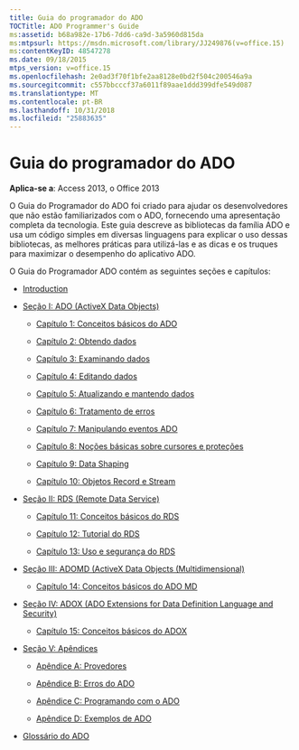 ```yaml
---
title: Guia do programador do ADO
TOCTitle: ADO Programmer's Guide
ms:assetid: b68a982e-17b6-7dd6-ca9d-3a5960d815da
ms:mtpsurl: https://msdn.microsoft.com/library/JJ249876(v=office.15)
ms:contentKeyID: 48547278
ms.date: 09/18/2015
mtps_version: v=office.15
ms.openlocfilehash: 2e0ad3f70f1bfe2aa8128e0bd2f504c200546a9a
ms.sourcegitcommit: c557bbcccf37a6011f89aae1ddd399dfe549d087
ms.translationtype: MT
ms.contentlocale: pt-BR
ms.lasthandoff: 10/31/2018
ms.locfileid: "25883635"
---
```

# <a name="ado-programmers-guide"></a>Guia do programador do ADO

**Aplica-se a**: Access 2013, o Office 2013

O Guia do Programador do ADO foi criado para ajudar os desenvolvedores que não estão familiarizados com o ADO, fornecendo uma apresentação completa da tecnologia. Este guia descreve as bibliotecas da família ADO e usa um código simples em diversas linguagens para explicar o uso dessas bibliotecas, as melhores práticas para utilizá-las e as dicas e os truques para maximizar o desempenho do aplicativo ADO.

O Guia do Programador ADO contém as seguintes seções e capítulos:

- [Introduction](introduction-to-ado-programming.md)
  
- [Seção I: ADO (ActiveX Data Objects)](section-i-activex-data-objects.md)
    
    - [Capítulo 1: Conceitos básicos do ADO](chapter-1-ado-fundamentals.md)
    
    - [Capítulo 2: Obtendo dados](chapter-2-getting-data.md)
    
    - [Capítulo 3: Examinando dados](chapter-3-examining-data.md)
    
    - [Capítulo 4: Editando dados](chapter-4-editing-data.md)
    
    - [Capítulo 5: Atualizando e mantendo dados](chapter-5-updating-and-persisting-data.md)
    
    - [Capítulo 6: Tratamento de erros](chapter-6-error-handling.md)
    
    - [Capítulo 7: Manipulando eventos ADO](chapter-7-handling-ado-events.md)
    
    - [Capítulo 8: Noções básicas sobre cursores e proteções](chapter-8-understanding-cursors-and-locks.md)
    
    - [Capítulo 9: Data Shaping](chapter-9-data-shaping.md)
    
    - [Capítulo 10: Objetos Record e Stream](chapter-10-records-and-streams.md)

- [Seção II: RDS (Remote Data Service)](section-ii-remote-data-service.md)
    
    - [Capítulo 11: Conceitos básicos do RDS](chapter-11-rds-fundamentals.md)
    
    - [Capítulo 12: Tutorial do RDS](chapter-12-rds-tutorial.md)
    
    - [Capítulo 13: Uso e segurança do RDS](chapter-13-rds-usage-and-security.md)

- [Seção III: ADOMD (ActiveX Data Objects (Multidimensional) ](section-iii-ado-multidimensional-ado-md.md)
    
    - [Capítulo 14: Conceitos básicos do ADO MD](chapter-14-ado-md-fundamentals.md)

- [Seção IV: ADOX (ADO Extensions for Data Definition Language and Security)](section-iv-ado-extensions-for-data-definition-language-and-security-adox.md)
    
    - [Capítulo 15: Conceitos básicos do ADOX](chapter-15-adox-fundamentals.md)

- [Seção V: Apêndices](section-v-appendixes.md)
    
    - [Apêndice A: Provedores](appendix-a-providers.md)
    
    - [Apêndice B: Erros do ADO](appendix-b-ado-errors.md)
    
    - [Apêndice C: Programando com o ADO](appendix-c-programming-with-ado.md)
    
    - [Apêndice D: Exemplos de ADO](appendix-d-ado-samples.md)

- [Glossário do ADO](ado-glossary.md)

